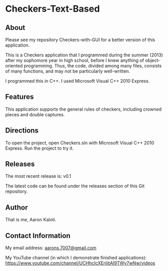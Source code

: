 # Checkers-Text-Based


About
-----

Please see my repository Checkers-with-GUI for a better version of this application.

This is a Checkers application that I programmed during the summer (2013) after my sophomore year in high school, before I knew anything of object-oriented programming. Thus, the code, divided among many files, consists of many functions, and may not be particularly well-written.

I programmed this in C++. I used Microsoft Visual C++ 2010 Express.


Features
--------

This application supports the general rules of checkers, including crowned pieces and double captures.


Directions
----------

To open the project, open Checkers.sln with Microsoft Visual C++ 2010 Express. Run the project to try it.


Releases
--------

The most recent release is: v0.1

The latest code can be found under the releases section of this Git repository.


Author
------

That is me, Aaron Kaloti.


Contact Information
-------------------

My email address: aarons.7007@gmail.com

My YouTube channel (in which I demonstrate finished applications): https://www.youtube.com/channel/UCHhcIcXErjijtAI9TWy7wNw/videos 
